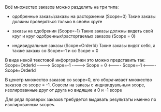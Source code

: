 Всё множество заказов можно разделить на три типа:

- одобренные заказы\заказы на расторжении (Scope=0)
Такие заказы должны проверяться только в своём круге

- заказы на одобрении (Scope=-1)
Такие заказы должны видеть свой круг и круг одобренных\расторгаемых заказов (Scope = 0)

- индивидуальные заказы (Scope=OrderId)
Такие заказы видят себя, а также заказы со Scope=-1 и со Scope = 0

В виде некой текстовой инфорграфики это можно представить так:
Scope=OrderId ----> Scope=-1 ----> Scope = 0 <---- Scope=-1 <---- Scope=OrderId

В ценетр множество заказов со scope=0, его оборачивает множество заказов со scope = -1.
Совсем на заказы с индивидуальным scope, изолированные друг от друга но видящие и 0 и -1 scope

Для ряда проверок заказов требудется выдавать результаты именно по изолированным scopes.